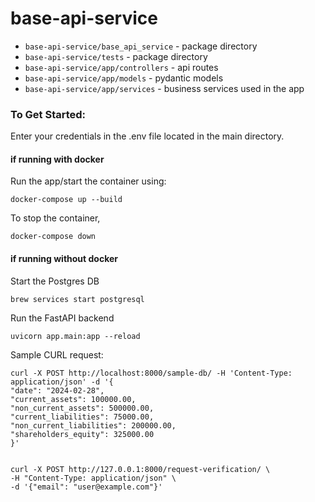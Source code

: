 # base-api-service
- `base-api-service/base_api_service` - package directory
- `base-api-service/tests` - package directory
- `base-api-service/app/controllers` - api routes
- `base-api-service/app/models` - pydantic models
- `base-api-service/app/services` - business services used in the app

### To Get Started:

Enter your credentials in the .env file located in the main directory.

#### if running with docker
Run the app/start the container using: 
    
    docker-compose up --build

To stop the container,
    
    docker-compose down


#### if running without docker
Start the Postgres DB
    
    brew services start postgresql

Run the FastAPI backend

    uvicorn app.main:app --reload

Sample CURL request:

    curl -X POST http://localhost:8000/sample-db/ -H 'Content-Type: application/json' -d '{
    "date": "2024-02-28",
    "current_assets": 100000.00,
    "non_current_assets": 500000.00,
    "current_liabilities": 75000.00,
    "non_current_liabilities": 200000.00,
    "shareholders_equity": 325000.00
    }'


    curl -X POST http://127.0.0.1:8000/request-verification/ \
    -H "Content-Type: application/json" \
    -d '{"email": "user@example.com"}'
